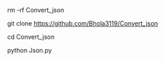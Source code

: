 rm -rf Convert_json


git clone https://github.com/Bhola3119/Convert_json


cd Convert_json


python Json.py

